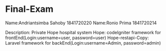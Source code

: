 # Final-Exam
Name:Andriantsimba Sahoby 1841720220
Name:Ronio Prima 1841720214

Description: 
Private Hope hospital system
Hope: codeIgniter framework for frontEnd(Login:username=user, password=user)
Hope-restapi-Copy: Laravel framework for backEnd(Login:username=Admin, password=admin)
